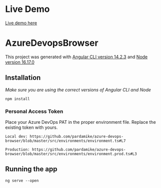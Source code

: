 # Live Demo
[Live demo here](https://pardamike.github.io/azure-devops-browser/)

# AzureDevopsBrowser

This project was generated with [Angular CLI version 14.2.3](https://github.com/angular/angular-cli) and [Node version 16.17.0](https://nodejs.org/)

## Installation

*Make sure you are using the correct versions of Angular CLI and Node*

```
npm install
```

### Personal Access Token
Place your Azure DevOps PAT in the proper environment file.  Replace the existing token with yours.
```
Local dev: https://github.com/pardamike/azure-devops-browser/blob/master/src/environments/environment.ts#L7

Production: https://github.com/pardamike/azure-devops-browser/blob/master/src/environments/environment.prod.ts#L3
```

## Running the app

```
ng serve --open
```
